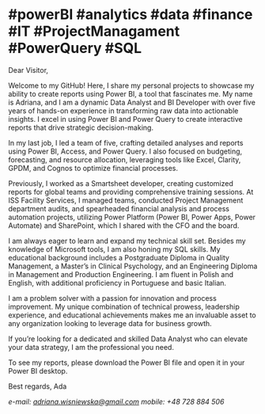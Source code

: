 # #powerBI #analytics #data #finance #IT #ProjectManagament #PowerQuery #SQL

Dear Visitor,

Welcome to my GitHub! Here, I share my personal projects to showcase my ability to create reports using Power BI, a tool that fascinates me. My name is Adriana, and I am a dynamic Data Analyst and BI Developer with over five years of hands-on experience in transforming raw data into actionable insights. I excel in using Power BI and Power Query to create interactive reports that drive strategic decision-making.

In my last job, I led a team of five, crafting detailed analyses and reports using Power BI, Access, and Power Query. I also focused on budgeting, forecasting, and resource allocation, leveraging tools like Excel, Clarity, GPDM, and Cognos to optimize financial processes.

Previously, I worked as a Smartsheet developer, creating customized reports for global teams and providing comprehensive training sessions. At ISS Facility Services, I managed teams, conducted Project Management department audits, and spearheaded financial analysis and process automation projects, utilizing Power Platform (Power BI, Power Apps, Power Automate) and SharePoint, which I shared with the CFO and the board.

I am always eager to learn and expand my technical skill set. Besides my knowledge of Microsoft tools, I am also honing my SQL skills. My educational background includes a Postgraduate Diploma in Quality Management, a Master’s in Clinical Psychology, and an Engineering Diploma in Management and Production Engineering. I am fluent in Polish and English, with additional proficiency in Portuguese and basic Italian.

I am a problem solver with a passion for innovation and process improvement. My unique combination of technical prowess, leadership experience, and educational achievements makes me an invaluable asset to any organization looking to leverage data for business growth.

If you’re looking for a dedicated and skilled Data Analyst who can elevate your data strategy, I am the professional you need.

To see my reports, please download the Power BI file and open it in your Power BI desktop.

Best regards,
Ada

_e-mail: adriana.wisniewska@gmail.com
mobile: +48 728 884 506_
